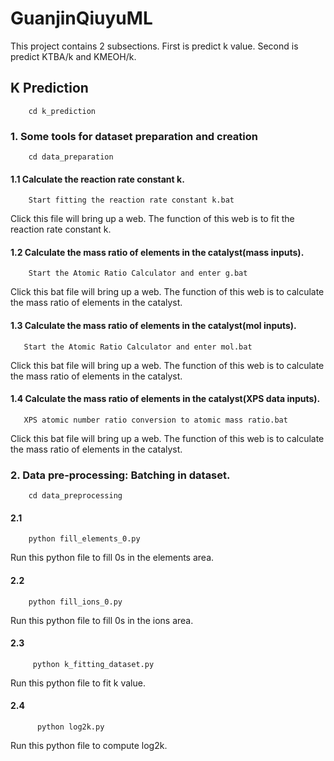 # GuanjinQiuyuML
This project contains 2 subsections. First is predict k value. Second is predict KTBA/k and KMEOH/k.
## K Prediction
        cd k_prediction
### 1. Some tools for dataset preparation and creation
        cd data_preparation
#### 1.1  Calculate the reaction rate constant k.

        Start fitting the reaction rate constant k.bat

Click this file will bring up a web. The function of this web is to fit the reaction rate constant k.  



#### 1.2  Calculate the mass ratio of elements in the catalyst(mass inputs).
            
        Start the Atomic Ratio Calculator and enter g.bat
Click this bat file will bring up a web. The function of this web is to calculate the mass ratio of elements in the catalyst.



#### 1.3  Calculate the mass ratio of elements in the catalyst(mol inputs).
       
       Start the Atomic Ratio Calculator and enter mol.bat
Click this bat file will bring up a web. The function of this web is to calculate the mass ratio of elements in the catalyst.


#### 1.4  Calculate the mass ratio of elements in the catalyst(XPS data inputs).
       
       XPS atomic number ratio conversion to atomic mass ratio.bat
Click this bat file will bring up a web. The function of this web is to calculate the mass ratio of elements in the catalyst.

### 2. Data pre-processing: Batching in dataset.
        cd data_preprocessing
#### 2.1 
        
        python fill_elements_0.py
Run this python file to fill 0s in the elements area.
#### 2.2
        
        python fill_ions_0.py
Run this python file to fill 0s in the ions area.
#### 2.3
         
         python k_fitting_dataset.py
Run this python file to fit k value.
#### 2.4
          
          python log2k.py
Run this python file to compute log2k.



  



                        